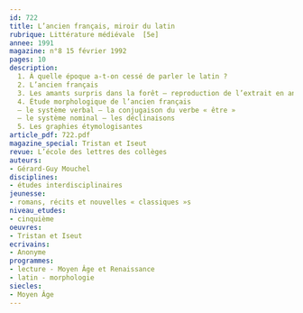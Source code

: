 ```yaml
---
id: 722
title: L’ancien français, miroir du latin 
rubrique: Littérature médiévale  [5e]
annee: 1991
magazine: n°8 15 février 1992
pages: 10
description: 
  1. À quelle époque a-t-on cessé de parler le latin ?
  2. L’ancien français
  3. Les amants surpris dans la forêt – reproduction de l’extrait en ancien français (version de Béroul) et traduction
  4. Étude morphologique de l’ancien français
  – le système verbal – la conjugaison du verbe « être »
  – le système nominal – les déclinaisons
  5. Les graphies étymologisantes
article_pdf: 722.pdf
magazine_special: Tristan et Iseut
revue: L’école des lettres des collèges
auteurs:
- Gérard-Guy Mouchel
disciplines:
- études interdisciplinaires
jeunesse:
- romans, récits et nouvelles « classiques »s
niveau_etudes:
- cinquième
oeuvres:
- Tristan et Iseut
ecrivains:
- Anonyme
programmes:
- lecture - Moyen Âge et Renaissance
- latin - morphologie
siecles:
- Moyen Âge
---
```

